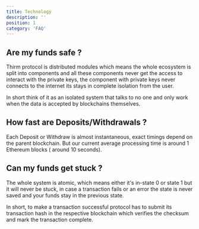 ```yaml
---
title: Technology
description: ''
position: 1
category: 'FAQ'
---
```


## Are my funds safe ?

Thirm protocol is distributed modules which means the whole ecosystem is split into components and all these components never get the access to interact with the private keys, the component with private keys never connects to the internet its stays in complete isolation from the user.

In short think of it as an isolated system that talks to no one and only work when the data is accepted by blockchains themselves.

## How fast are Deposits/Withdrawals ?

Each Deposit or Withdraw is almost instantaneous, exact timings depend on the parent blockchain. But our current average processing time is around 1 Ethereum blocks ( around 10 seconds).

## Can my funds get stuck ?

The whole system is atomic, which means either it's in-state 0 or state 1 but it will never be stuck, in case a transaction fails or an error the state is never saved and your funds stay in the previous state.

In short, to make a transaction successful protocol has to submit its transaction hash in the respective blockchain which verifies the checksum and mark the transaction complete.
